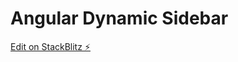 # Angular Dynamic Sidebar

[Edit on StackBlitz ⚡️](https://stackblitz.com/edit/angular-dynamic-sidebar)
